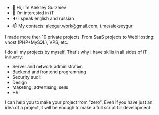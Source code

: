 - 👋 Hi, I’m Aleksey Gurzhiev
- 👀 I’m interested in iT
- :sound: I speak english and russian
- 📫 My contacts: alexgur.work@gmail.com, [t.me/alekseygur](https://t.me/alekseygur)

I made more then 10 private projects. From SaaS projects to WebHosting: vhost (PHP+MySQL), VPS, etc. 

I do all my projects by myself. That's why I have skills in all sides of iT industry: 
- Server and network administration
- Backend and frontend programming
- Security audit
- Design
- Maketing, advertising, sells
- HR

I can help you to make your project from "zero". Even if you have just an idea of a project, it will be enough to make a full script for development.

<!---
AlekseyGur/AlekseyGur is a ✨ special ✨ repository because its `README.md` (this file) appears on your GitHub profile.
You can click the Preview link to take a look at your changes.
--->
